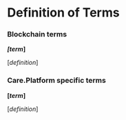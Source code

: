 # Definition of Terms

### Blockchain terms

_**\[term**_**]**

\[_definition_]

### Care.Platform specific terms

**\[**_**term**_**]**

\[_definition_]
